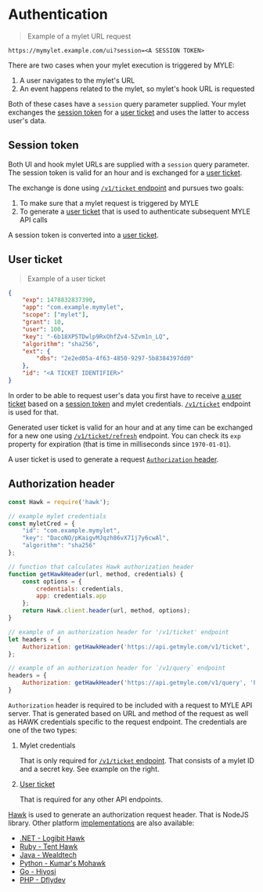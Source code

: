# Authentication

> Example of a mylet URL request

```
https://mymylet.example.com/ui?session=<A SESSION TOKEN>
```

There are two cases when your mylet execution is triggered by MYLE:

 1. A user navigates to the mylet's URL
 2. An event happens related to the mylet, so mylet's hook URL is requested

Both of these cases have a `session` query parameter supplied. Your mylet exchanges the [session token](#session-token) for a [user ticket](#user-ticket) and uses the latter to access user's data.

## Session token

Both UI and hook mylet URLs are supplied with a `session` query parameter. The session token is valid for an hour and is exchanged for a [user ticket](#user-ticket).

The exchange is done using [`/v1/ticket` endpoint](#get-user-ticket) and pursues two goals:

 1. To make sure that a mylet request is triggered by MYLE
 2. To generate a [user ticket](#user-ticket) that is used to authenticate subsequent MYLE API calls

A session token is converted into a [user ticket](#user-ticket).

## User ticket

> Example of a user ticket

```json
{
    "exp": 1478832837390,
    "app": "com.example.mymylet",
    "scope": ["mylet"],
    "grant": 10,
    "user": 100,
    "key": "-6b18XP5TDwlp9RxOhfZv4-5Zvm1n_LQ",
    "algorithm": "sha256",
    "ext": {
        "dbs": "2e2ed05a-4f63-4850-9297-5b8384397dd0"
    },
    "id": "<A TICKET IDENTIFIER>"
}
```

In order to be able to request user's data you first have to receive [a user ticket](https://github.com/hueniverse/oz#ticket-response) based on a [session token](#session-token) and mylet credentials. [`/v1/ticket`](#get-user-ticket) endpoint is used for that.

Generated user ticket is valid for an hour and at any time can be exchanged for a new one using [`/v1/ticket/refresh`](#refresh-user-ticket) endpoint. You can check its `exp` property for expiration (that is time in milliseconds since `1970-01-01`).

A user ticket is used to generate a request [`Authorization` header](#authorization-header).

## Authorization header

```javascript
const Hawk = require('hawk');

// example mylet credentials
const myletCred = {
    "id": "com.example.mymylet",
    "key": "DacoNO/pKaigvMJqzh86vX71j7y6cwAl",
    "algorithm": "sha256"
};

// function that calculates Hawk authorization header
function getHawkHeader(url, method, credentials) {
    const options = {
        credentials: credentials,
        app: credentials.app
    };
    return Hawk.client.header(url, method, options);
}

// example of an authorization header for '/v1/ticket' endpoint
let headers = {
    Authorization: getHawkHeader('https://api.getmyle.com/v1/ticket', 'POST', myletCred).field
};

// example of an authorization header for `/v1/query` endpoint
headers = {
    Authorization: getHawkHeader('https://api.getmyle.com/v1/query', 'POST', getUserTicket()).field
}
```

`Authorization` header is required to be included with a request to MYLE API server. That is generated based on URL and method of the request as well as HAWK credentials specific to the request endpoint. The credentials are one of the two types:

 1. Mylet credentials

    That is only required for [`/v1/ticket` endpoint](#get-user-ticket). That consists of a mylet ID and a secret key. See example on the right.

 2. [User ticket](#user-ticket)

    That is required for any other API endpoints.

[Hawk](https://github.com/hueniverse/hawk) is used to generate an authorization request header. That is NodeJS library. Other platform [implementations](https://github.com/hueniverse/hawk/blob/master/README.md#implementations) are also available:

- [.NET - Logibit Hawk](https://github.com/logibit/logibit.hawk/)
- [Ruby - Tent Hawk](https://github.com/tent/hawk-ruby)
- [Java - Wealdtech](https://github.com/wealdtech/hawk)
- [Python - Kumar's Mohawk](https://github.com/kumar303/mohawk/)
- [Go - Hiyosi](https://github.com/hiyosi/hawk)
- [PHP - Dflydev](https://github.com/dflydev/dflydev-hawk)